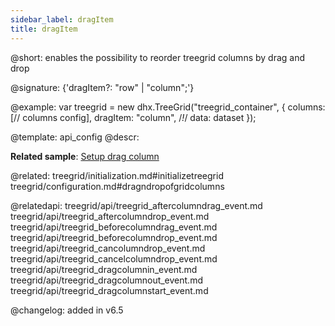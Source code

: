 ```yaml
---
sidebar_label: dragItem
title: dragItem
---          
```


@short: enables the possibility to reorder treegrid columns by drag and drop

@signature: {'dragItem?: "row" | "column";'}

@example: 
var treegrid = new dhx.TreeGrid("treegrid_container", {
    columns: [// columns config],
    dragItem: "column", /*!*/ 
    data: dataset
});

@template:	api_config
@descr: 

**Related sample**: [Setup drag column](https://snippet.dhtmlx.com/ax5vs4a8)

@related: 
treegrid/initialization.md#initializetreegrid
treegrid/configuration.md#dragndropofgridcolumns

@relatedapi: 
treegrid/api/treegrid_aftercolumndrag_event.md
treegrid/api/treegrid_aftercolumndrop_event.md
treegrid/api/treegrid_beforecolumndrag_event.md
treegrid/api/treegrid_beforecolumndrop_event.md
treegrid/api/treegrid_cancolumndrop_event.md
treegrid/api/treegrid_cancelcolumndrop_event.md
treegrid/api/treegrid_dragcolumnin_event.md
treegrid/api/treegrid_dragcolumnout_event.md
treegrid/api/treegrid_dragcolumnstart_event.md

@changelog: added in v6.5

